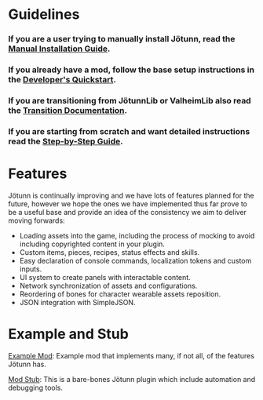 ﻿# Guidelines

### If you are a user trying to manually install Jötunn, read the [Manual Installation Guide](installation.md).

### If you already have a mod, follow the base setup instructions in the [Developer's Quickstart](quickstart.md).

### If you are transitioning from JötunnLib or ValheimLib also read the [Transition Documentation](../transition/jotunnlib/overview.md).

### If you are starting from scratch and want detailed instructions read the [Step-by-Step Guide](guide.md).

# Features
Jötunn is continually improving and we have lots of features planned for the future, however we hope the ones we have implemented thus far prove to be a useful base and provide an idea of the consistency we aim to deliver moving forwards:
- Loading assets into the game, including the process of mocking to avoid including copyrighted content in your plugin.
- Custom items, pieces, recipes, status effects and skills.
- Easy declaration of console commands, localization tokens and custom inputs.
- UI system to create panels with interactable content.
- Network synchronization of assets and configurations.
- Reordering of bones for character wearable assets reposition.
- JSON integration with SimpleJSON.

# Example and Stub

[Example Mod](https://github.com/Valheim-Modding/JotunnModExample): Example mod that implements many, if not all, of the features Jötunn has.

[Mod Stub](https://github.com/Valheim-Modding/JotunnModStub): This is a bare-bones Jötunn plugin which include automation and debugging tools.
